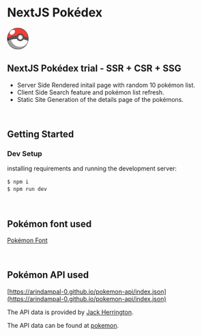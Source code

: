 # NextJS Pokédex

<img src="public/pokeball.png" alt="pokeball" style="width: 50px; height: auto;" />

<br>

## NextJS Pokédex trial - SSR + CSR + SSG

- Server Side Rendered initail page with random 10 pokémon list.
- Client Side Search feature and pokémon list refresh.
- Static Site Generation of the details page of the pokémons.

<br>

## Getting Started

### Dev Setup

installing requirements and running the development server:

```powershell
$ npm i
$ npm run dev
```

<br>

## Pokémon font used

[Pokémon Font](https://www.dafont.com/pokemon.font)

<br>

## Pokémon API used

[https://arindampal-0.github.io/pokemon-api/index.json](https://arindampal-0.github.io/pokemon-api/index.json)

The API data is provided by [Jack Herrington](https://github.com/jherr).

The API data can be found at [pokemon](https://github.com/jherr/pokemon).
